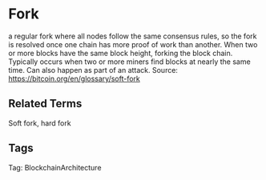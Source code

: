 # Fork

a regular fork where all nodes follow the same consensus rules, so the fork
is resolved once one chain has more proof of work than another. When two
or more blocks have the same block height, forking the block chain. Typically
occurs when two or more miners find blocks at nearly the same time. Can also
happen as part of an attack.
Source: https://bitcoin.org/en/glossary/soft-fork

## Related Terms

Soft fork, hard fork

## Tags

Tag: BlockchainArchitecture
